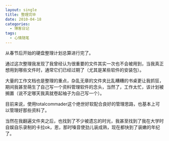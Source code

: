 ```yaml
---
layout: single
title: 整理完毕
date: 2010-04-18
categories:
  - 博客日记
tags:
  - 心情随笔
---
```


从春节后开始的硬盘整理计划总算进行完了。

通过这次整理我发现了我曾经认为很重要的文件其实一次也不会被用到，当我真正想用到哪些文件时，通常它们已经过期了（尤其是某些软件的安装包）。

大量的工作文档也是整理的重点，杂乱无章的文件夹比乱糟糟的书桌更让我抓狂，期间我甚至萌生了自己写一个资料管理软件的念头，当然了，工作太忙，该计划被搁置（说不定哪天我真就卷起袖子为自己写一个）。

目前来说，使用totalcommader这个绝世好软配合良好的管理思路，也基本上可以管理好那些资料了。

当然在我翻遍文件夹之后，也找到了不少被遗忘的时光，我甚至找到了我在大学时自娱自乐录制的卡拉ok，恩，那时嗓音使劲儿装成熟，现在都快到了装嫩的年纪了。
